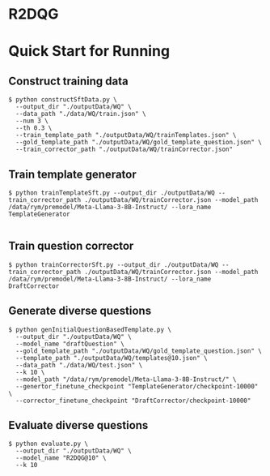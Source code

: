 # R2DQG

# Quick Start for Running

## Construct training data
  ```
  $ python constructSftData.py \
    --output_dir "./outputData/WQ" \
    --data_path "./data/WQ/train.json" \
    --num 3 \
    --th 0.3 \
    --train_template_path "./outputData/WQ/trainTemplates.json" \
    --gold_template_path "./outputData/WQ/gold_template_question.json" \
    --train_corrector_path "./outputData/WQ/trainCorrector.json"

  ```

## Train template generator

  ```
  $ python trainTemplateSft.py --output_dir ./outputData/WQ --train_corrector_path ./outputData/WQ/trainCorrector.json --model_path /data/rym/premodel/Meta-Llama-3-8B-Instruct/ --lora_name TemplateGenerator


  ```

## Train question corrector
  ```
  $ python trainCorrectorSft.py --output_dir ./outputData/WQ --train_corrector_path ./outputData/WQ/trainCorrector.json --model_path /data/rym/premodel/Meta-Llama-3-8B-Instruct/ --lora_name DraftCorrector

  ```

## Generate diverse questions
  ```
  $ python genInitialQuestionBasedTemplate.py \
    --output_dir "./outputData/WQ" \
    --model_name "draftQuestion" \
    --gold_template_path "./outputData/WQ/gold_template_question.json" \
    --template_path "./outputData/WQ/templates@10.json" \
    --data_path "./data/WQ/test.json" \
    --k 10 \
    --model_path "/data/rym/premodel/Meta-Llama-3-8B-Instruct/" \
    --genertor_finetune_checkpoint "TemplateGenerator/checkpoint-10000" \
    --corrector_finetune_checkpoint "DraftCorrector/checkpoint-10000"
  ```

## Evaluate diverse questions
  ```
  $ python evaluate.py \
    --output_dir "./outputData/WQ" \
    --model_name "R2DQG@10" \
    --k 10

  ```
